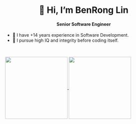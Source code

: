 <h1 align="center" dir="auto">👋 Hi, I’m BenRong Lin</h1>
<h4 align="center" dir="auto">Senior Software Engineer</h4>


- 👀 I have +14 years experience in Software Development.
- 🌱 I pursue high IQ and integrity before coding itself.


<br>
<p align="left" dir="auto">
<!---
- 💞️ I’m looking to collaborate on ...
- 📫 How to reach me ...
softgiant-nICE/softgiant-nICE is a ✨ special ✨ repository because its `README.md` (this file) appears on your GitHub profile.
You can click the Preview link to take a look at your changes.
--->

<a href="https://github.com/anuraghazra/github-readme-stats">
  <img height=200 align="center" src="https://github-readme-stats.vercel.app/api?username=BenRongLin" />
</a>
<a href="https://github.com/anuraghazra/convoychat">
  <img height=200 align="center" src="https://github-readme-stats.vercel.app/api/top-langs?username=anuraghazra&layout=compact&langs_count=8&card_width=320" />
</a>
